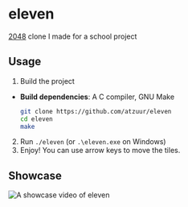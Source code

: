 # eleven
[2048](https://play2048.co) clone I made for a school project

## Usage
1. Build the project
* **Build dependencies**: A C compiler, GNU Make
  ```bash
  git clone https://github.com/atzuur/eleven
  cd eleven
  make
  ```
2. Run `./eleven` (or `.\eleven.exe` on Windows)
3. Enjoy! You can use arrow keys to move the tiles.

## Showcase
![A showcase video of eleven](https://github.com/atzuur/eleven/assets/99679220/7cd45848-e5a5-41aa-9f76-efaef79e5ffc)
